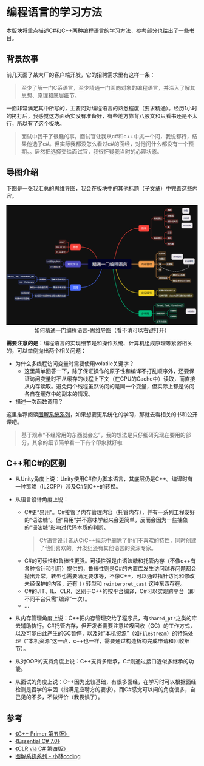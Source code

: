 # 编程语言的学习方法

本版块将重点描述C#和C++两种编程语言的学习方法，参考部分也给出了一些书目。

## 背景故事

前几天面了某大厂的客户端开发，它的招聘需求里有这样一条：

> 至少了解一门C系语言，至少精通一门面向对象的编程语言，并深入了解其思想、原理和底层细节。

一面非常满足其中所写的，主要问对编程语言的熟悉程度（要求精通）。经历1小时的拷打后，我感觉这方面确实没有准备好，有些地方靠背八股文和只看书还是不太行，所以有了这个板块。

> 面试中我干了很蠢的事，面试官让我从c#和c++中挑一个问，我说都行，结果他选了c#。但实际我都没怎么看过c#的面经，对他问什么都没有一个预期。。居然把选择交给面试官，我很怀疑我当时的心理状态。

## 导图介绍

下图是一张我汇总的思维导图，我会在板块中的其他标题（子文章）中完善这些内容。

<img src="../img/language-0.png">

<center> 如何精通一门编程语言-思维导图（看不清可以右键打开） </center>

**需要注意的是**：编程语言的实现细节是和操作系统、计算机组成原理等紧密相关的，可以举例抛出两个相关问题：
- 为什么多线程访问变量时需要使用volatile关键字？
    - 这里简单回答一下，除了保证操作的原子性和编译不打乱顺序外，还要保证访问变量时不从缓存的线程上下文（在CPU的Cache中）读取，而直接从内存读取。避免两个线程虽然访问的是同一个变量，但实际上都是访问各自在缓存中的副本的情况。
- 描述一次函数调用？

这里推荐阅读[图解系统系列](https://www.xiaolincoding.com/os)，如果想要更系统化的学习，那就去看相关的书和公开课吧。
> 基于观点“不经常用的东西就会忘”，我的想法是只仔细研究现在要用的部分，其余的细节简单看一下有个印象就好啦

## C++和C#的区别

- 从Unity角度上说：Unity使用C#作为脚本语言，其底层仍是C++。编译时有一种策略（IL2CPP）涉及C#到C++的转换。

- 从语言设计角度上说：
    - C#更“易用”。C#接管了内存管理内容（托管内存），并有一系列工程友好的“语法糖”。但“易用”并不意味学起来会更简单，反而会因为一些抽象的“语法糖”影响对代码本质的判断。
        > C#语言设计者从C/C++规范中删除了他们不喜欢的特性，同时创建了他们喜欢的。开发组还有其他语言的资深专家。
    - C#的可读性和鲁棒性更强。可读性强是由语法糖和托管内存（不像c++有各种指针和引用）提供的，鲁棒性则是C#的内置库发生访问越界问题都会抛出异常，转型也需要满足要求等，不像C++，可以通过指针访问和修改未经保护的内容，还有 `()` 转型和 `reinterpret_cast` 这种东西存在。
    - C#的JIT、IL、CLR，区别于C++的按平台编译，C#可以实现跨平台（即不同平台只需“编译”一次）。
    - ...
- 从内存管理角度上说：C++把内存管理交给了程序员，有`shared_ptr`之类的库去辅助执行。C#托管内存，但开发者需要注意垃圾回收（GC）的工作方式，以及可能由此产生的GC暂停，以及对“本机资源”（如`FileStream`）的特殊处理（“本机资源”这一点，c++也一样，需要通过构造析构完成申请和回收细节）。
- 从对OOP的支持角度上说：C++支持多继承，C#则通过接口近似多继承的功能。
- 从面试的角度上说：C++因为比较基础，有很多面经，在学习时可以根据面经检测是否学的牢固（指满足应聘方的要求）。而C#感觉可以问的角度很多，自己见的不多，不做评价（我畏惧了）。

## 参考
- [《C++ Primer 第五版》](https://book.douban.com/subject/10505113/)
- [《Essential C# 7.0》](https://book.douban.com/subject/33474759)
- [《CLR via C# 第四版》](https://book.douban.com/subject/26285940)
- [图解系统系列 - 小林coding](https://www.xiaolincoding.com/os)